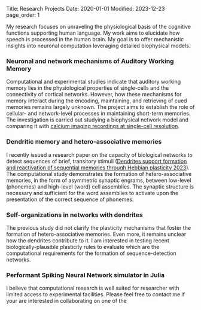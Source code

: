 Title: Research Projects 
Date: 2020-01-01
Modified: 2023-12-23
page_order: 1

My research focuses on unraveling the physiological basis of the cognitive functions supporting human language. My work aims to elucidate how speech is processed in the human brain. My goal is to offer mechanistic insights into neuronal computation leveraging detailed biophysical models. 

### Neuronal and network mechanisms of Auditory Working Memory
Computational and experimental studies indicate that auditory working memory lies in the physiological properties of single-cells and the connectivity of cortical networks. However, how these mechanisms for memory interact during the encoding, maintaining, and retrieving of cued memories remains largely unknown. 
The project aims to establish the role of cellular- and network-level processes in maintaining short-term memories. The investigation is carried out studying a biophysical network model and comparing it with [calcium imaging recordings at single-cell resolution](10.1016/j.neuron.2019.09.043). 


### Dendritic memory and hetero-associative memories
I recently issued a research paper on the capacity of biological networks to detect sequences of brief, transitory stimuli ([Dendrites support formation and reactivation of sequential memories through Hebbian plasticity 2023](https://www.biorxiv.org/content/10.1101/2023.09.26.559322v2.full.pdf+html)). 
The computational study demonstrates the formation of hetero-associative memories, in the form of asymmetric synaptic engrams, between low-level (phonemes) and high-level (word) cell assemblies. The synaptic structure is necessary and sufficient for the word assemblies to activate upon the presentation of the correct sequence of phonemes.

### Self-organizations in networks with dendrites 
The previous study did not clarify the plasticity mechanisms that foster the formation of hetero-associative memories. Even more, it remains unclear how the dendrites contribute to it. 
I am interested in testing recent biologically-plausible plasticity rules to evaluate which are the computational requirements for the formation of sequence-detection networks.
<!-- The dendritic network investigated tends to self-organize in   -->
<!-- % Seminal work investigated the spontaneous activity of networks with balanced excitatory and inhibitory neurons~\citep{vreeswijkChaoticBalancedState1998,brunelDynamicsSparselyConnected2000} revealing the presence of a regime of low firing rate and low synchrony when the connections are sufficiently diluted.  -->


<!-- ### Context-dependent integration of feedforward stimuli in spiking and rate networks -->

### Performant Spiking Neural Network simulator in Julia

<!-- ### Efficient encoding of acoustic stimuli in spiking neural networks -->

<!-- ### Representations emerging in speech-recognition neural network models -->



I believe that computational research is well suited for researcher with limited access to experimental facilities. Please feel free to contact me if your are interested in collaborating on one of the 

